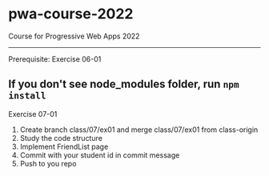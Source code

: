 # pwa-course-2022
Course for Progressive Web Apps 2022

------------------
Prerequisite: Exercise 06-01

If you don't see node_modules folder, run `npm install`
------------------

Exercise 07-01
1. Create branch class/07/ex01 and merge class/07/ex01 from class-origin
2. Study the code structure
3. Implement FriendList page
4. Commit with your student id in commit message
5. Push to you repo
